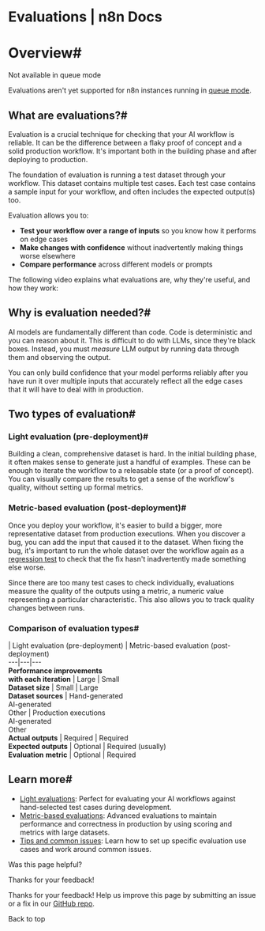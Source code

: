 # Evaluations | n8n Docs

[ ](https://github.com/n8n-io/n8n-docs/edit/main/docs/advanced-ai/evaluations/overview.md "Edit this page")

# Overview#

Not available in queue mode

Evaluations aren't yet supported for n8n instances running in [queue mode](../../../hosting/scaling/queue-mode/).

## What are evaluations?#

Evaluation is a crucial technique for checking that your AI workflow is reliable. It can be the difference between a flaky proof of concept and a solid production workflow. It's important both in the building phase and after deploying to production. 

The foundation of evaluation is running a test dataset through your workflow. This dataset contains multiple test cases. Each test case contains a sample input for your workflow, and often includes the expected output(s) too.

Evaluation allows you to:

  * **Test your workflow over a range of inputs** so you know how it performs on edge cases
  * **Make changes with confidence** without inadvertently making things worse elsewhere
  * **Compare performance** across different models or prompts

The following video explains what evaluations are, why they're useful, and how they work:

## Why is evaluation needed?#

AI models are fundamentally different than code. Code is deterministic and you can reason about it. This is difficult to do with LLMs, since they're black boxes. Instead, you must _measure_ LLM output by running data through them and observing the output. 

You can only build confidence that your model performs reliably after you have run it over multiple inputs that accurately reflect all the edge cases that it will have to deal with in production.

## Two types of evaluation#

### Light evaluation (pre-deployment)#

Building a clean, comprehensive dataset is hard. In the initial building phase, it often makes sense to generate just a handful of examples. These can be enough to iterate the workflow to a releasable state (or a proof of concept). You can visually compare the results to get a sense of the workflow's quality, without setting up formal metrics.

### Metric-based evaluation (post-deployment)#

Once you deploy your workflow, it's easier to build a bigger, more representative dataset from production executions. When you discover a bug, you can add the input that caused it to the dataset. When fixing the bug, it's important to run the whole dataset over the workflow again as a [regression test](https://en.wikipedia.org/wiki/Regression_testing) to check that the fix hasn't inadvertently made something else worse.

Since there are too many test cases to check individually, evaluations measure the quality of the outputs using a metric, a numeric value representing a particular characteristic. This also allows you to track quality changes between runs.

### Comparison of evaluation types#

| Light evaluation (pre-deployment) | Metric-based evaluation (post-deployment)  
---|---|---  
**Performance improvements  
with each iteration** | Large | Small  
**Dataset size** | Small | Large  
**Dataset sources** | Hand-generated  
AI-generated  
Other | Production executions  
AI-generated  
Other  
**Actual outputs** | Required | Required  
**Expected outputs** | Optional | Required (usually)  
**Evaluation** **metric** | Optional | Required  
  
## Learn more#

  * [Light evaluations](../light-evaluations/): Perfect for evaluating your AI workflows against hand-selected test cases during development.
  * [Metric-based evaluations](../metric-based-evaluations/): Advanced evaluations to maintain performance and correctness in production by using scoring and metrics with large datasets.
  * [Tips and common issues](../metric-based-evaluations/): Learn how to set up specific evaluation use cases and work around common issues.

Was this page helpful? 

Thanks for your feedback! 

Thanks for your feedback! Help us improve this page by submitting an issue or a fix in our [GitHub repo](https://github.com/n8n-io/n8n-docs). 

Back to top